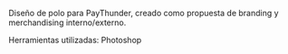 Diseño de polo para PayThunder, creado como propuesta de branding y merchandising interno/externo.

Herramientas utilizadas: Photoshop
